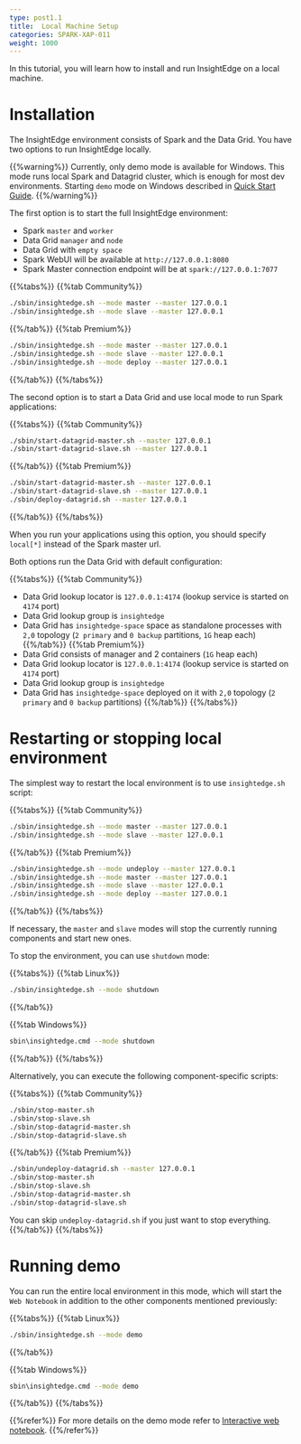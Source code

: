 ```yaml
---
type: post1.1
title:  Local Machine Setup
categories: SPARK-XAP-011
weight: 1000
---
```



In this tutorial, you will learn how to install and run InsightEdge on a local machine.


# Installation

The InsightEdge environment consists of Spark and the Data Grid. You have two options to run InsightEdge locally.

{{%warning%}}
Currently, only demo mode is available for Windows. This mode runs local Spark and Datagrid cluster, which is enough for most dev environments. Starting `demo` mode on Windows described in [Quick Start Guide](quick_start.html).
{{%/warning%}} 

The first option is to start the full InsightEdge environment:

* Spark `master` and `worker`
* Data Grid `manager` and `node`
* Data Grid with `empty space`
* Spark WebUI will be available at `http://127.0.0.1:8080`
* Spark Master connection endpoint will be at `spark://127.0.0.1:7077`

{{%tabs%}}
{{%tab Community%}}
```bash
./sbin/insightedge.sh --mode master --master 127.0.0.1
./sbin/insightedge.sh --mode slave --master 127.0.0.1
```
{{%/tab%}}
{{%tab Premium%}}
```bash
./sbin/insightedge.sh --mode master --master 127.0.0.1
./sbin/insightedge.sh --mode slave --master 127.0.0.1
./sbin/insightedge.sh --mode deploy --master 127.0.0.1
```
{{%/tab%}}
{{%/tabs%}}

The second option is to start a Data Grid and use local mode to run Spark applications:

{{%tabs%}}
{{%tab Community%}}
```bash
./sbin/start-datagrid-master.sh --master 127.0.0.1
./sbin/start-datagrid-slave.sh --master 127.0.0.1
```
{{%/tab%}}
{{%tab Premium%}}

```bash
./sbin/start-datagrid-master.sh --master 127.0.0.1
./sbin/start-datagrid-slave.sh --master 127.0.0.1
./sbin/deploy-datagrid.sh --master 127.0.0.1
```
{{%/tab%}}
{{%/tabs%}}

When you run your applications using this option, you should specify `local[*]` instead of the Spark master url.

Both options run the Data Grid with default configuration:

{{%tabs%}}
{{%tab Community%}}
* Data Grid lookup locator is `127.0.0.1:4174` (lookup service is started on `4174` port)
* Data Grid lookup group is `insightedge`
* Data Grid has `insightedge-space` space as standalone processes with `2,0` topology (`2 primary` and `0 backup` partitions, `1G` heap each)
{{%/tab%}}
{{%tab Premium%}}
* Data Grid consists of manager and 2 containers (`1G` heap each)
* Data Grid lookup locator is `127.0.0.1:4174` (lookup service is started on `4174` port)
* Data Grid lookup group is `insightedge`
* Data Grid has `insightedge-space` deployed on it with `2,0` topology (`2 primary` and `0 backup` partitions)
{{%/tab%}}
{{%/tabs%}}


# Restarting or stopping local environment

The simplest way to restart the local environment is to use `insightedge.sh` script:

{{%tabs%}}
{{%tab Community%}}
```bash
./sbin/insightedge.sh --mode master --master 127.0.0.1
./sbin/insightedge.sh --mode slave --master 127.0.0.1
```
{{%/tab%}}
{{%tab Premium%}}

```bash
./sbin/insightedge.sh --mode undeploy --master 127.0.0.1
./sbin/insightedge.sh --mode master --master 127.0.0.1
./sbin/insightedge.sh --mode slave --master 127.0.0.1
./sbin/insightedge.sh --mode deploy --master 127.0.0.1
```
{{%/tab%}}
{{%/tabs%}}


If necessary, the `master` and `slave` modes will stop the currently running components and start new ones.

To stop the environment, you can use `shutdown` mode:

{{%tabs%}}
{{%tab Linux%}}
```bash
./sbin/insightedge.sh --mode shutdown
```
{{%/tab%}}

{{%tab Windows%}}
```bash
sbin\insightedge.cmd --mode shutdown
```
{{%/tab%}}
{{%/tabs%}}

Alternatively, you can execute the following component-specific scripts:

{{%tabs%}}
{{%tab Community%}}
```bash
./sbin/stop-master.sh
./sbin/stop-slave.sh
./sbin/stop-datagrid-master.sh
./sbin/stop-datagrid-slave.sh
```
{{%/tab%}}
{{%tab Premium%}}
```bash
./sbin/undeploy-datagrid.sh --master 127.0.0.1
./sbin/stop-master.sh
./sbin/stop-slave.sh
./sbin/stop-datagrid-master.sh
./sbin/stop-datagrid-slave.sh
```

You can skip `undeploy-datagrid.sh` if you just want to stop everything.
{{%/tab%}}
{{%/tabs%}}


# Running demo

You can run the entire local environment in this mode, which will start the `Web Notebook` in addition to the other components mentioned previously:

{{%tabs%}}
{{%tab Linux%}}
```bash
./sbin/insightedge.sh --mode demo
```
{{%/tab%}}

{{%tab Windows%}}
```bash
sbin\insightedge.cmd --mode demo
```
{{%/tab%}}
{{%/tabs%}}

{{%refer%}}
For more details on the demo mode refer to [Interactive web notebook](./notebook.html).
{{%/refer%}}
